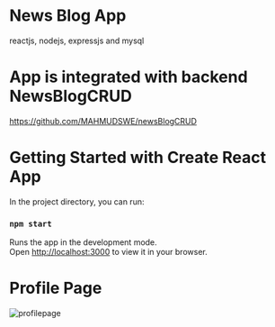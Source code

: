 # News Blog App
reactjs, nodejs, expressjs and mysql 

# App is integrated with backend NewsBlogCRUD
https://github.com/MAHMUDSWE/newsBlogCRUD


# Getting Started with Create React App

In the project directory, you can run:

### `npm start`

Runs the app in the development mode.\
Open [http://localhost:3000](http://localhost:3000) to view it in your browser.

# Profile Page

![profilepage](https://user-images.githubusercontent.com/61628453/179326788-164fa69e-7661-4ed1-b395-6c334142ba27.png)
